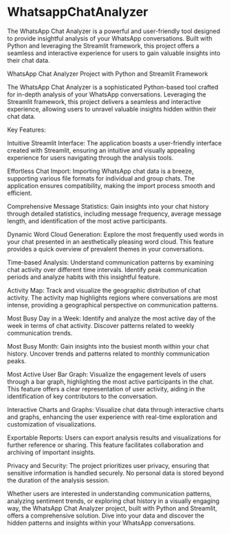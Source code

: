 # WhatsappChatAnalyzer
The WhatsApp Chat Analyzer is a powerful and user-friendly tool designed to provide insightful analysis of your WhatsApp conversations. Built with Python and leveraging the Streamlit framework, this project offers a seamless and interactive experience for users to gain valuable insights into their chat data.

WhatsApp Chat Analyzer Project with Python and Streamlit Framework

The WhatsApp Chat Analyzer is a sophisticated Python-based tool crafted for in-depth analysis of your WhatsApp conversations. Leveraging the Streamlit framework, this project delivers a seamless and interactive experience, allowing users to unravel valuable insights hidden within their chat data.

Key Features:

Intuitive Streamlit Interface: The application boasts a user-friendly interface created with Streamlit, ensuring an intuitive and visually appealing experience for users navigating through the analysis tools.

Effortless Chat Import: Importing WhatsApp chat data is a breeze, supporting various file formats for individual and group chats. The application ensures compatibility, making the import process smooth and efficient.

Comprehensive Message Statistics: Gain insights into your chat history through detailed statistics, including message frequency, average message length, and identification of the most active participants.

Dynamic Word Cloud Generation: Explore the most frequently used words in your chat presented in an aesthetically pleasing word cloud. This feature provides a quick overview of prevalent themes in your conversations.

Time-based Analysis: Understand communication patterns by examining chat activity over different time intervals. Identify peak communication periods and analyze habits with this insightful feature.

Activity Map: Track and visualize the geographic distribution of chat activity. The activity map highlights regions where conversations are most intense, providing a geographical perspective on communication patterns.

Most Busy Day in a Week: Identify and analyze the most active day of the week in terms of chat activity. Discover patterns related to weekly communication trends.

Most Busy Month: Gain insights into the busiest month within your chat history. Uncover trends and patterns related to monthly communication peaks.

Most Active User Bar Graph: Visualize the engagement levels of users through a bar graph, highlighting the most active participants in the chat. This feature offers a clear representation of user activity, aiding in the identification of key contributors to the conversation.

Interactive Charts and Graphs: Visualize chat data through interactive charts and graphs, enhancing the user experience with real-time exploration and customization of visualizations.

Exportable Reports: Users can export analysis results and visualizations for further reference or sharing. This feature facilitates collaboration and archiving of important insights.

Privacy and Security: The project prioritizes user privacy, ensuring that sensitive information is handled securely. No personal data is stored beyond the duration of the analysis session.

Whether users are interested in understanding communication patterns, analyzing sentiment trends, or exploring chat history in a visually engaging way, the WhatsApp Chat Analyzer project, built with Python and Streamlit, offers a comprehensive solution. Dive into your data and discover the hidden patterns and insights within your WhatsApp conversations.





